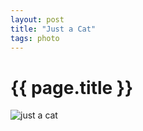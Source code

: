 ```yaml
---
layout: post
title: "Just a Cat"
tags: photo
---
```


# {{ page.title }}

![just a cat](http://farm7.static.flickr.com/6076/6131463963_bac814041f_z.jpg)
